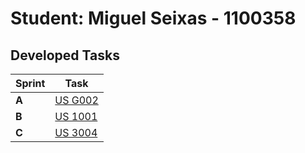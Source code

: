 # Student: Miguel Seixas - 1100358

## Developed Tasks


| Sprint | Task     |
|--------|--------------------|
| **A**  | [US G002](../us_g002/readme.md) |
| **B**  | [US 1001](../SPRINT%20B/template-US/readme.md) |
| **C**  | [US 3004](../SPRINT%20B/US_1002/readme.md) |
